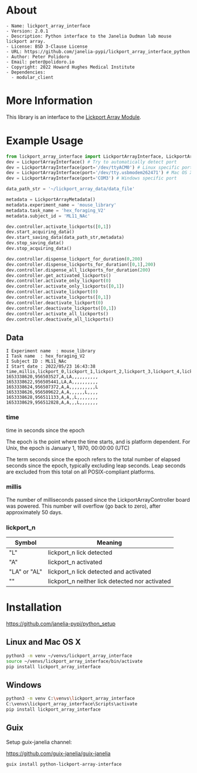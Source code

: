 <!-- README.me is generated automatically from .single-source-of-truth.org
    File edits may be overwritten! -->


# About

```text
- Name: lickport_array_interface
- Version: 2.0.1
- Description: Python interface to the Janelia Dudman lab mouse lickport array.
- License: BSD 3-Clause License
- URL: https://github.com/janelia-pypi/lickport_array_interface_python
- Author: Peter Polidoro
- Email: peter@polidoro.io
- Copyright: 2022 Howard Hughes Medical Institute
- Dependencies:
  - modular_client
```


# More Information

This library is an interface to the [Lickport Array Module](https://github.com/janelia-kicad/lickport_array_module).


# Example Usage

```python
from lickport_array_interface import LickportArrayInterface, LickportArrayMetadata
dev = LickportArrayInterface() # Try to automatically detect port
dev = LickportArrayInterface(port='/dev/ttyACM0') # Linux specific port
dev = LickportArrayInterface(port='/dev/tty.usbmodem262471') # Mac OS X specific port
dev = LickportArrayInterface(port='COM3') # Windows specific port

data_path_str = '~/lickport_array_data/data_file'

metadata = LickportArrayMetadata()
metadata.experiment_name = 'mouse_library'
metadata.task_name = 'hex_foraging_V2'
metadata.subject_id = 'ML11_NAc'

dev.controller.activate_lickports([0,1])
dev.start_acquiring_data()
dev.start_saving_data(data_path_str,metadata)
dev.stop_saving_data()
dev.stop_acquiring_data()

dev.controller.dispense_lickport_for_duration(0,200)
dev.controller.dispense_lickports_for_duration([0,1],200)
dev.controller.dispense_all_lickports_for_duration(200)
dev.controller.get_activated_lickports()
dev.controller.activate_only_lickport(0)
dev.controller.activate_only_lickports([0,1])
dev.controller.activate_lickport(0)
dev.controller.activate_lickports([0,1])
dev.controller.deactivate_lickport(0)
dev.controller.deactivate_lickports([0,1])
dev.controller.activate_all_lickports()
dev.controller.deactivate_all_lickports()
```


## Data

    I Experiment name  : mouse_library
    I Task name  : hex_foraging_V2
    I Subject ID : ML11_NAc
    I Start date : 2022/05/23 16:43:38
    time,millis,lickport_0,lickport_1,lickport_2,lickport_3,lickport_4,lickport_5,lickport_6,lickport_7,lickport_8,lickport_9,lickport_10,lickport_11
    1653338620,956503527,A,LA,,,,,,,,,,
    1653338622,956505441,LA,A,,,,,,,,,,
    1653338624,956507372,A,A,,,,,,,,,,L
    1653338626,956509622,A,A,,,,,,L,,,,
    1653338628,956511133,A,A,,L,,,,,,,,
    1653338629,956512828,A,A,,,L,,,,,,,


### time

time in seconds since the epoch

The epoch is the point where the time starts, and is platform dependent. For Unix, the epoch is January 1, 1970, 00:00:00 (UTC)

The term seconds since the epoch refers to the total number of elapsed seconds since the epoch, typically excluding leap seconds. Leap seconds are excluded from this total on all POSIX-compliant platforms.


### millis

The number of milliseconds passed since the LickportArrayController board was powered. This number will overflow (go back to zero), after approximately 50 days.


### lickport\_n

| Symbol       | Meaning                                         |
|------------ |----------------------------------------------- |
| "L"          | lickport\_n lick detected                       |
| "A"          | lickport\_n activated                           |
| "LA" or "AL" | lickport\_n lick detected and activated         |
| ""           | lickport\_n neither lick detected nor activated |


# Installation

<https://github.com/janelia-pypi/python_setup>


## Linux and Mac OS X

```sh
python3 -m venv ~/venvs/lickport_array_interface
source ~/venvs/lickport_array_interface/bin/activate
pip install lickport_array_interface
```


## Windows

```sh
python3 -m venv C:\venvs\lickport_array_interface
C:\venvs\lickport_array_interface\Scripts\activate
pip install lickport_array_interface
```


## Guix

Setup guix-janelia channel:

<https://github.com/guix-janelia/guix-janelia>

```sh
guix install python-lickport-array-interface
```